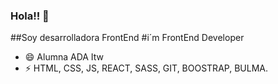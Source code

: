 ### Hola!! 👋


##Soy desarrolladora FrontEnd
#i´m FrontEnd Developer

- 😄 Alumna ADA Itw
- ⚡ HTML, CSS, JS, REACT, SASS, GIT, BOOSTRAP, BULMA.


